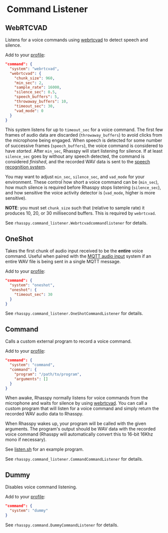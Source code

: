 <style>
  h1::before {
    content:url('/img/smiley-face.png');
    padding-right: 5px;
  }
</style>

# Command Listener

## WebRTCVAD

Listens for a voice commands using [webrtcvad](https://github.com/wiseman/py-webrtcvad) to detect speech and silence.

Add to your [profile](profiles.md):

```json
"command": {
  "system": "webrtcvad",
  "webrtcvad": {
    "chunk_size": 960,
    "min_sec": 2,
    "sample_rate": 16000,
    "silence_sec": 0.5,
    "speech_buffers": 5,
    "throwaway_buffers": 10,
    "timeout_sec": 30,
    "vad_mode": 0
  }
}
```
    
This system listens for up to `timeout_sec` for a voice command. The first few frames of audio data are discarded (`throwaway_buffers`) to avoid clicks from the microphone being engaged. When speech is detected for some number of successive frames (`speech_buffers`), the voice command is considered to have *started*. After `min_sec`, Rhasspy will start listening for silence. If at least `silence_sec` goes by without any speech detected, the command is considered *finished*, and the recorded WAV data is sent to the [speech recognition system](speech-to-text.md).

You may want to adjust `min_sec`, `silence_sec`, and `vad_mode` for your environment.
These control how short a voice command can be (`min_sec`), how much silence is required before Rhasspy stops listening (`silence_sec`), and how sensitive the voice activity detector is (`vad_mode`, higher is more sensitive).

**NOTE**: you must set `chunk_size` such that (relative to sample rate) it produces 10, 20, or 30 millisecond buffers. This is required by `webrtcvad`.

See `rhasspy.command_listener.Webrtcvadcommandlistener` for details.

## OneShot

Takes the first chunk of audio input received to be the **entire** voice command.
Useful when paired with the [MQTT audio input](audio-input.md#mqtthermes) system if an entire WAV file is being sent in a single MQTT message.

Add to your [profile](profiles.md):

```json
"command": {
  "system": "oneshot",
  "oneshot": {
    "timeout_sec": 30
  }
}
```
    
See `rhasspy.command_listener.OneShotCommandListener` for details.

## Command

Calls a custom external program to record a voice command.

Add to your [profile](profiles.md):

```json
"command": {
  "system": "command",
  "command": {
    "program": "/path/to/program",
    "arguments": []
  }
}
```

When awake, Rhasspy normally listens for voice commands from the microphone and waits for silence by using [webrtcvad](https://github.com/wiseman/py-webrtcvad). You can call a custom program that will listen for a voice command and simply return the recorded WAV audio data to Rhasspy.

When Rhasspy wakes up, your program will be called with the given arguments. The program's output should be WAV data with the recorded voice command (Rhasspy will automatically convert this to 16-bit 16Khz mono if necessary).

See [listen.sh](https://github.com/synesthesiam/rhasspy-hassio-addon/blob/master/bin/mock-commands/listen.sh) for an example program.

See `rhasspy.command_listener.CommandCommandListener` for details.

## Dummy

Disables voice command listening.

Add to your [profile](profiles.md):

```json
"command": {
  "system": "dummy"
}
```

See `rhasspy.command.DummyCommandListener` for details.
